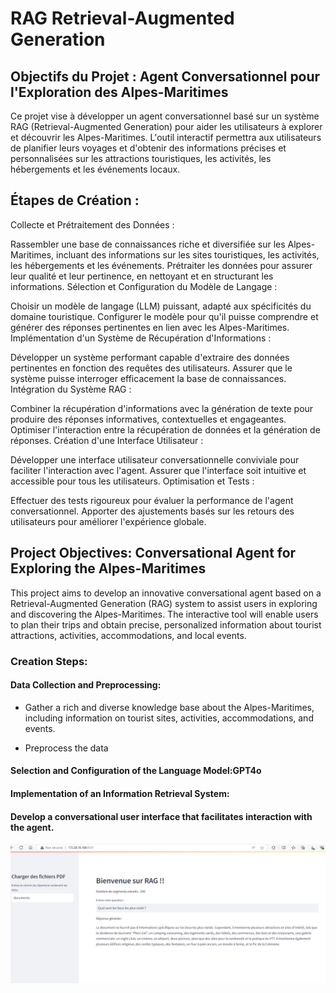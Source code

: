 # RAG Retrieval-Augmented Generation 
## Objectifs du Projet : Agent Conversationnel pour l'Exploration des Alpes-Maritimes
Ce projet vise à développer un agent conversationnel basé sur un système RAG (Retrieval-Augmented Generation) pour aider les utilisateurs à explorer et découvrir les Alpes-Maritimes. L'outil interactif permettra aux utilisateurs de planifier leurs voyages et d'obtenir des informations précises et personnalisées sur les attractions touristiques, les activités, les hébergements et les événements locaux.

## Étapes de Création :
Collecte et Prétraitement des Données :

Rassembler une base de connaissances riche et diversifiée sur les Alpes-Maritimes, incluant des informations sur les sites touristiques, les activités, les hébergements et les événements.
Prétraiter les données pour assurer leur qualité et leur pertinence, en nettoyant et en structurant les informations.
Sélection et Configuration du Modèle de Langage :

Choisir un modèle de langage (LLM) puissant, adapté aux spécificités du domaine touristique.
Configurer le modèle pour qu'il puisse comprendre et générer des réponses pertinentes en lien avec les Alpes-Maritimes.
Implémentation d'un Système de Récupération d'Informations :

Développer un système performant capable d'extraire des données pertinentes en fonction des requêtes des utilisateurs.
Assurer que le système puisse interroger efficacement la base de connaissances.
Intégration du Système RAG :

Combiner la récupération d'informations avec la génération de texte pour produire des réponses informatives, contextuelles et engageantes.
Optimiser l'interaction entre la récupération de données et la génération de réponses.
Création d'une Interface Utilisateur :

Développer une interface utilisateur conversationnelle conviviale pour faciliter l'interaction avec l'agent.
Assurer que l'interface soit intuitive et accessible pour tous les utilisateurs.
Optimisation et Tests :

Effectuer des tests rigoureux pour évaluer la performance de l'agent conversationnel.
Apporter des ajustements basés sur les retours des utilisateurs pour améliorer l'expérience globale.


## Project Objectives: Conversational Agent for Exploring the Alpes-Maritimes
This project aims to develop an innovative conversational agent based on a Retrieval-Augmented Generation (RAG) system to assist users in exploring and discovering the Alpes-Maritimes. The interactive tool will enable users to plan their trips and obtain precise, personalized information about tourist attractions, activities, accommodations, and local events.

### Creation Steps:


#### Data Collection and Preprocessing:

* Gather a rich and diverse knowledge base about the Alpes-Maritimes, including information on tourist sites, activities, accommodations, and events.

 * Preprocess the data 

#### Selection and Configuration of the Language Model:GPT4o

#### Implementation of an Information Retrieval System:



#### Develop a conversational user interface that facilitates interaction with the agent.

![Image Description](images/image3.png)
